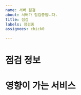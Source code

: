 ```yaml
---
name: 서버 점검
about: 서버가 점검중입니다.
title: 점검
labels: 점검중
assignees: chick0

---
```


# 점검 정보


# 영향이 가는 서비스

